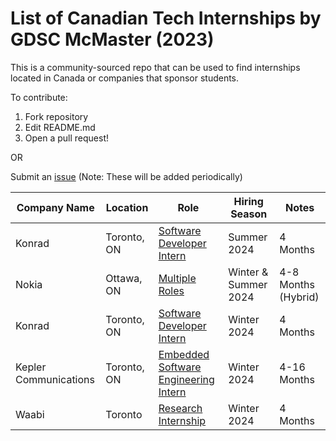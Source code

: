 # List of Canadian Tech Internships by GDSC McMaster (2023)

This is a community-sourced repo that can be used to find internships located in Canada or companies that sponsor students. 

To contribute:
 1. Fork repository
 2. Edit README.md
 3. Open a pull request!
 
 OR
 
 Submit an [issue](https://github.com/DSC-McMaster-U/Canadian-Internships/issues) (Note: These will be added periodically)

 
 

| Company Name                                                                                                                                                                         | Location                             | Role                             |Hiring Season                    | Notes                                                                                |
| ---------------------------------------------------------------------------------------------------------------------------------------------------------------------------- | ------------------------------------ | ------------------------------------ |------------------------------------ | -------------------------------------------------------------------------------------------------------- |
|Konrad | Toronto, ON| [Software Developer Intern](https://www.konrad.com/careers/job/software-developer-intern-may-2024-4-months_5730015003)| Summer 2024| 4 Months
|Nokia| Ottawa, ON| [Multiple Roles](https://careers.nokia.com/page/early-careers-roles-in-canada-1054?_ga=2.194384490.697018209.1693834889-173606097.1693834889)| Winter & Summer 2024| 4-8 Months (Hybrid)|
|Konrad | Toronto, ON| [Software Developer Intern](https://www.konrad.com/careers/job/software-developer-intern-january-2024-4-months_5729928003)| Winter 2024| 4 Months
|Kepler Communications| Toronto, ON| [Embedded Software Engineering Intern](https://jobs.lever.co/kepler/9199ebb4-896d-4b88-95bd-2d1d1af40fee)| Winter 2024| 4-16 Months
| Waabi | Toronto | [Research Internship](https://jobs.lever.co/waabi/ad3c77da-5607-4c4f-8784-8407478cbace) | Winter 2024 | 4 Months
